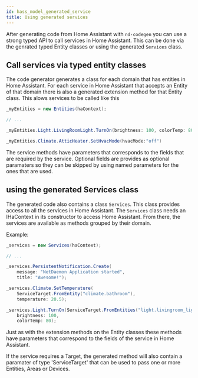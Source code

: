 ```yaml
---
id: hass_model_generated_service
title: Using generated services
---
```


After generating code from Home Assistant with `nd-codegen` you can use a strong typed API to call services in Home Assistant. This can be done via the genrated typed Entity classes or using the generated `Services` class.

## Call services via typed entity classes

The code generator generates a class for each domain that has entities in Home Assistant. For each service in Home Assistant that accepts an Entity of that domain there is also a generated extension method for that Entity class. This alows services to be called like this

```csharp
_myEntities = new Entities(haContext);

// ...

_myEntities.Light.LivingRoomLight.TurnOn(brightness: 100, colorTemp: 80);

_myEntities.Climate.AtticHeater.SetHvacMode(hvacMode:"off")

```

The service methods have parameters that corresponds to the fields that are required by the service. Optional fields are provides as optional paramaters so they can be skipped by using named parameters for the ones that are used.

## using the generated Services class

The generated code also contains a class `Services`. This class provides access to all the services in Home Assistant. The `Services` class needs an IHaContext in its constructor to access Home Assistant. From there, the services are available as methods grouped by their domain.

Example:
```csharp
_services = new Services(haContext);

// ...

_services.PersistentNotification.Create(
    message: "NetDaemon Application started", 
    title: "Awesome!");

_services.Climate.SetTemperature(
    ServiceTarget.FromEntity("climate.bathroom"),
    temperature: 20.5);

_services.Light.TurnOn(ServiceTarget.FromEntities("light.livingroom_light", "light.diner"),
    brightness: 100,
    colorTemp: 80);

```
Just as with the extension methods on the Entity classes these methods have parameters that correspond to the fields of the service in Home Assistant.

 If the service requires a Target, the generated method will also contain a paramater of type 'ServiceTarget' that can be used to pass one or more Entities, Areas or Devices.

